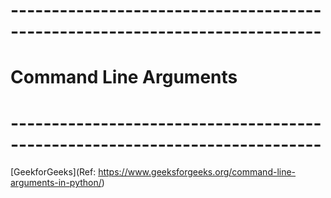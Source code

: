 # ---------------------------------------------------------------------------- #
#                            Command Line Arguments                            #
# ---------------------------------------------------------------------------- #
[GeekforGeeks](Ref: https://www.geeksforgeeks.org/command-line-arguments-in-python/)